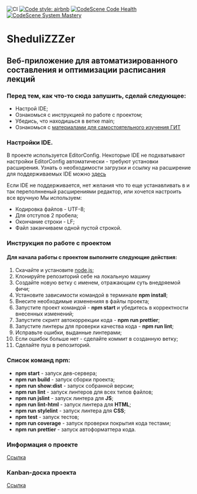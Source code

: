 ![CI](https://github.com/Aspirants-FS-FE/SheduliZZZer/workflows/CI/badge.svg?branch=main)
[![Code style: airbnb](https://img.shields.io/badge/code%20style-airbnb-blue.svg?style=flat-square)](https://github.com/airbnb/javascript)
[![CodeScene Code Health](https://codescene.io/projects/10004/status-badges/code-health)](https://codescene.io/projects/10004)
[![CodeScene System Mastery](https://codescene.io/projects/10004/status-badges/system-mastery)](https://codescene.io/projects/10004)

# SheduliZZZer

## Веб-приложение для автоматизированного составления и оптимизации расписания лекций

### Перед тем, как что-то сюда запушить, сделай следующее:

- Настрой IDE;
- Ознакомься с инструкцией по работе с проектом;
- Убедись, что находишься в ветке main;
- Ознакомься с
  [материалами для самостоятельного изучения ГИТ](https://githowto.com/ru)

### Настройки IDE.

В проекте используется EditorConfig. Некоторые IDE не подхватывают настройки
EditorConfig автоматически - требуют установки расширения. Узнать о
необходимости загрузки и ссылку на расширение для поддерживаемых IDE можно
[здесь](https://editorconfig.org/#download)

Если IDE не поддерживается, нет желания что то еще устанавливать в и так
переполнненый расширениями редактор, или хочется настроить все вручную Мы
используем:

- Кодировка файлов - UTF-8;
- Для отступов 2 пробелa;
- Окончание строки - LF;
- Файл заканчиваем одной пустой строкой.

### Инструкция по работе с проектом

#### Для начала работы с проектом выполните следующие действия:

1. Скачайте и установите [node.js](https://nodejs.org/en/);
2. Клонируйте репозиторий себе на локальную машину
3. Создайте новую ветку с именем, отражающим суть внедряемой фичи;
4. Установите зависимости командой в терминале **npm install**;
5. Внесите необходимые измененияя в файлы проекта;
6. Запустите проект командой - **npm start** и убедитесь в корректности
   внесенных изменений;
7. Запустите скрипт автокоррекции кода - **npm run prettier**;
8. Запустите линтеры для проверки качества кода - **npm run lint**;
9. Исправьте ошибки, выданные линтерами;
10. Если ошибок больше нет - сделайте коммит в созданную ветку;
11. Сделайте пуш в репозиторий.

### Список команд npm:

- **npm start** - запуск дев-сервера;
- **npm run build** - запуск сборки проекта;
- **npm run show:dist** - запуск собранной версии;
- **npm run lint** - запуск линтеров для всех типов файлов;
- **npm run jslint** - запуск линтера для **JS**;
- **npm run lint-html** - запуск линтера для **HTML**;
- **npm run stylelint** - запуск линтера для **CSS**;
- **npm test** - запуск тестов;
- **npm run coverage** - запуск проверки покрытия кода тестами;
- **npm run prettier** - запуск автоформаттера кода.

### Информация о проекте

[Ссылка](https://github.com/Aspirants-FS-FE/SheduliZZZer/wiki)

### Kanban-доска проекта

[Ссылка](https://github.com/orgs/Aspirants-FS-FE/projects/1)
